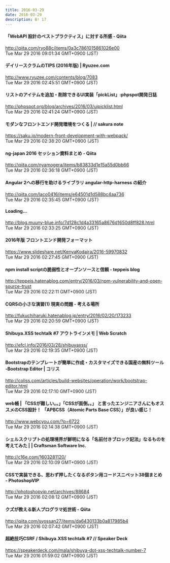 ```yaml
---
title: 2016-03-29
date: 2016-03-29
description: B! 17
---
```


#### 「WebAPI 設計のベストプラクティス」に対する所感 - Qiita
http://qiita.com/ryo88c/items/0a3c7861015861026e00<br>
Tue Mar 29 2016 09:01:34 GMT+0900 (JST)<br>


#### デイリースクラムのTIPS (2016年版) | Ryuzee.com
http://www.ryuzee.com/contents/blog/7083<br>
Tue Mar 29 2016 02:45:51 GMT+0900 (JST)<br>


#### リストのアイテムを追加・削除できるUI実装「pickList」:phpspot開発日誌
http://phpspot.org/blog/archives/2016/03/uipicklist.html<br>
Tue Mar 29 2016 02:41:24 GMT+0900 (JST)<br>


#### モダンなフロントエンド開発環境をつくる | // sakura note		
https://saku.io/modern-front-development-with-webpack/<br>
Tue Mar 29 2016 02:38:20 GMT+0900 (JST)<br>


#### ng-japan 2016 セッション資料まとめ - Qiita
http://qiita.com/nyamogera/items/b83833d1e15a55d0bb66<br>
Tue Mar 29 2016 02:36:18 GMT+0900 (JST)<br>


#### Angular 2への移行を助けるライブラリ angular-http-harness の紹介
http://qiita.com/laco0416/items/e64501d1d588bc4aa736<br>
Tue Mar 29 2016 02:35:45 GMT+0900 (JST)<br>


#### Loading...
http://blog.muuny-blue.info/7d128c1d4a33165a8676d1650d8ff828.html<br>
Tue Mar 29 2016 02:33:25 GMT+0900 (JST)<br>


#### 2016年版 フロントエンド開発フォーマット
https://www.slideshare.net/KenyaKodaira/2016-59970832<br>
Tue Mar 29 2016 02:27:45 GMT+0900 (JST)<br>


#### npm install scriptの脆弱性とオープンソースと信頼 - teppeis blog
http://teppeis.hatenablog.com/entry/2016/03/npm-vulnerability-and-open-source-trust<br>
Tue Mar 29 2016 02:22:11 GMT+0900 (JST)<br>


#### CQRSの小さな演習(1) 現実の問題 - 考える場所
http://fukuchiharuki.hatenablog.jp/entry/2016/02/20/173233<br>
Tue Mar 29 2016 02:20:59 GMT+0900 (JST)<br>


####                 Shibuya.XSS techtalk #7 アウトラインメモ | Web Scratch            
http://efcl.info/2016/03/28/shibuyaxss/<br>
Tue Mar 29 2016 02:19:35 GMT+0900 (JST)<br>


####   Bootstrapのテンプレートが簡単に作成・カスタマイズできる国産の無料ツール -Bootstrap Editor | コリス
http://coliss.com/articles/build-websites/operation/work/bootstrap-editor.html<br>
Tue Mar 29 2016 02:17:10 GMT+0900 (JST)<br>


#### web帳 | 「CSSが難しい。。」「CSSが面倒。。」 と言ったエンジニアさんにもオススメのCSS設計！ 「APBCSS（Atomic Parts Base CSS）」が良い感じ！
http://www.webcyou.com/?p=6722<br>
Tue Mar 29 2016 02:14:38 GMT+0900 (JST)<br>


#### シェルスクリプトの処理境界が鮮明になる「名前付きブロック記法」なるものを考えてみた | | Craftsman Software Inc.
http://c16e.com/1603281120/<br>
Tue Mar 29 2016 02:10:09 GMT+0900 (JST)<br>


#### CSSで実装できる、思わず押したくなるボタン用コードスニペット38個まとめ - PhotoshopVIP
http://photoshopvip.net/archives/88684<br>
Tue Mar 29 2016 02:08:12 GMT+0900 (JST)<br>


#### クズが教える新人プログラマ処世術 - Qiita
http://qiita.com/syossan27/items/da6430133b0a817985b4<br>
Tue Mar 29 2016 02:07:42 GMT+0900 (JST)<br>


#### 超絶技巧CSRF / Shibuya.XSS techtalk #7 // Speaker Deck
https://speakerdeck.com/mala/shibuya-dot-xss-techtalk-number-7<br>
Tue Mar 29 2016 01:59:02 GMT+0900 (JST)<br>


